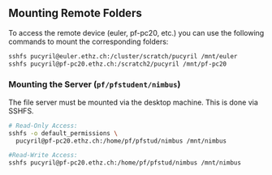 ## Mounting Remote Folders

To access the remote device (euler, pf-pc20, etc.) you can use the following commands to mount the corresponding
folders:

```bash
sshfs pucyril@euler.ethz.ch:/cluster/scratch/pucyril /mnt/euler
sshfs pucyril@pf-pc20.ethz.ch:/scratch2/pucyril /mnt/pf-pc20
```

### Mounting the Server (`pf/pfstudent/nimbus`)

The file server must be mounted via the desktop machine. This is done via SSHFS.

```bash
# Read-Only Access:
sshfs -o default_permissions \
  pucyril@pf-pc20.ethz.ch:/home/pf/pfstud/nimbus /mnt/nimbus

#Read-Write Access:
sshfs pucyril@pf-pc20.ethz.ch:/home/pf/pfstud/nimbus /mnt/nimbus
```